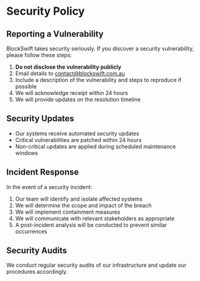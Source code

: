 # Security Policy

## Reporting a Vulnerability

BlockSwift takes security seriously. If you discover a security vulnerability, please follow these steps:

1. **Do not disclose the vulnerability publicly**
2. Email details to contact@blockswift.com.au
3. Include a description of the vulnerability and steps to reproduce if possible
4. We will acknowledge receipt within 24 hours
5. We will provide updates on the resolution timeline

## Security Updates

- Our systems receive automated security updates
- Critical vulnerabilities are patched within 24 hours
- Non-critical updates are applied during scheduled maintenance windows

## Incident Response

In the event of a security incident:

1. Our team will identify and isolate affected systems
2. We will determine the scope and impact of the breach
3. We will implement containment measures
4. We will communicate with relevant stakeholders as appropriate
5. A post-incident analysis will be conducted to prevent similar occurrences

## Security Audits

We conduct regular security audits of our infrastructure and update our procedures accordingly.